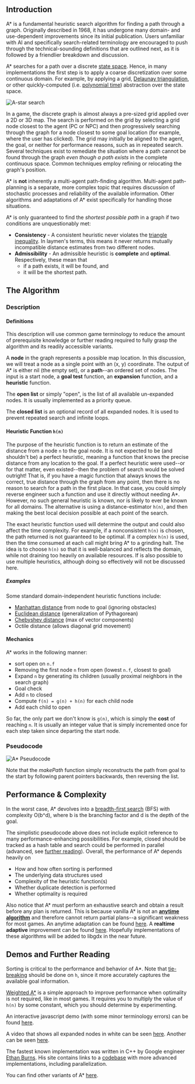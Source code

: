 ## Introduction ##
A* is a fundamental heuristic search algorithm for finding a path through a graph. Originally described in 1968, it has undergone many domain- and use-dependent improvements since its initial publication. Users unfamiliar with AI and specifically search-related terminology are encouraged to push through the technical-sounding definitions that are outlined next, as it is followed by a friendlier breakdown and discussion.

A* searches for a path over a discrete [state space](https://en.wikipedia.org/wiki/State_space). Hence, in many implementations the first step is to apply a coarse discretization over some continuous domain. For example, by applying a grid, [Delaunay triangulation](https://en.wikipedia.org/wiki/Delaunay_triangulation), or other quickly-computed (i.e. [polynomial time](http://mathworld.wolfram.com/PolynomialTime.html)) abstraction over the state space. 

![A-star search](http://www.entangledloops.com/img/a-star-search-1.png)

In a game, the discrete graph is almost always a pre-sized grid applied over a 2D or 3D map. The search is performed on the grid by selecting a grid node closest to the agent (PC or NPC) and then progressively searching through the graph for a node closest to some goal location (for example, where the user has clicked). The grid may initially be aligned to the agent, the goal, or neither for performance reasons, such as in repeated search. Several techniques exist to remediate the situation where a path cannot be found through the graph _even though a path exists_ in the complete continuous space. Common techniques employ refining or relocating the graph's position.

A* is **not** inherently a multi-agent path-finding algorithm. Multi-agent path-planning is a separate, more complex topic that requires discussion of stochastic processes and reliability of the available information. Other algorithms and adaptations of A* exist specifically for handling those situations.

A* is only guaranteed to find the _shortest possible path_ in a graph if two conditions are unquestionably met:
- **Consistency** - A consistent heuristic never violates the [triangle inequality](https://en.wikipedia.org/wiki/Triangle_inequality). In laymen's terms, this means it never returns mutually incompatible distance estimates from two different nodes.
- **Admissibility** - An admissible heuristic is **complete** and **optimal**. Respectively, these mean that
    - if a path exists, it will be found, and
    - it will be the shortest path.

## The Algorithm ##
### Description ###

#### Definitions ####
This description will use common game terminology to reduce the amount of prerequisite knowledge or further reading required to fully grasp the algorithm and its readily accessible variants.

A **node** in the graph represents a possible map location. In this discussion, we will treat a node as a single point with an (x, y) coordinate. The output of A* is either nil (the empty set), or a **path**--an ordered set of nodes. The input is a start node, a **goal test** function, an **expansion** function, and a **heuristic** function.

The **open list** or simply "open", is the list of all available un-expanded nodes. It is usually implemented as a priority queue.

The **closed list** is an optional record of all expanded nodes. It is used to prevent repeated search and infinite loops.

#### Heuristic Function `h(n)` ####
The purpose of the heuristic function is to return an estimate of the distance from a node `n` to the goal node.  It is not expected to be (and shouldn't be) a perfect heuristic, meaning a function that knows the precise distance from any location to the goal. If a perfect heuristic were used--or for that matter, even existed--then the problem of search would be solved outright! That is, if you have a magic function that always knows the correct, true distance through the graph from any point, then there is no reason to search for a path in the first place. In that case, you could simply reverse engineer such a function and use it directly without needing A*. However, no such general heuristic is known, nor is likely to ever be known for all domains. The alternative is using a distance-estimator `h(n)`, and then making the best local decision possible at each point of the search.

The exact heuristic function used will determine the output and could also affect the time complexity.
For example, if a nonconsistent `h(n)` is chosen, the path returned is not guaranteed to be optimal. If a complex `h(n)` is used, then the time consumed at each call might bring A* to a grinding halt. The idea is to choose `h(n)` so that it is well-balanced and reflects the domain, while not draining too heavily on available resources. If is also possible to use multiple heuristics, although doing so effectively will not be discussed here.

##### Examples #####

Some standard domain-independent heuristic functions include:
- [Manhattan distance](https://en.wiktionary.org/wiki/Manhattan_distance) from node to goal (ignoring obstacles)
- [Euclidean distance](https://en.wikipedia.org/wiki/Euclidean_distance) (generalization of Pythagorean)
- [Chebyshev distance](https://en.wikipedia.org/wiki/Chebyshev_distance) (max of vector components)
- Octile distance (allows diagonal grid movement)

#### Mechanics ####
A* works in the following manner:
- sort open on `n.f`
- Removing the first node `n` from open (lowest `n.f`, closest to goal)
- Expand `n` by generating its children (usually proximal neighbors in the search graph)
- Goal check
- Add `n` to closed
- Compute `f(n) = g(n) + h(n)` for each child node
- Add each child to open

So far, the only part we don't know is `g(n)`, which is simply the **cost** of reaching `n`. It is usually an integer value that is simply incremented once for each step taken since departing the start node.

### Pseudocode ###
![A* Pseudocode](http://www.entangledloops.com/img/a-star-pseudocode.png)

Note that the _makePath_ function simply reconstructs the path from goal to the start by following parent pointers backwards, then reversing the list.

## Performance & Complexity ##

In the worst case, A* devolves into a [breadth-first search](https://en.wikipedia.org/wiki/Breadth-first_search) (BFS) with complexity O(b^d), where b is the branching factor and d is the depth of the goal.

The simplistic pseudocode above does not include explicit reference to many performance-enhancing possibilities. For example, closed should be tracked as a hash table and search could be performed in parallel (advanced, see [further reading](#demos-and-further-reading)). Overall, the performance of A* depends heavily on
- How and how often sorting is performed
- The underlying data structures used
- Complexity of the heuristic function(s)
- Whether duplicate detection is performed
- Whether optimality is required

Also notice that A* must perform an exhaustive search and obtain a result before any plan is returned. This is because vanilla A* is not an **[anytime algorithm](https://en.wikipedia.org/wiki/Anytime_algorithm)** and therefore cannot return partial plans--a significant weakness for most games. An anytime adaptation can be found [here](http://papers.nips.cc/paper/2382-ara-anytime-a-with-provable-bounds-on-sub-optimality.pdf). A **realtime adaptive** improvement can be found [here](https://www.cs.cmu.edu/~motionplanning/papers/sbp_papers/integrated2/koenig_realtime_adaptive_astar_aamas06.pdf). Hopefully implementations of these algorithms will be added to libgdx in the near future.

## Demos and Further Reading ##

Sorting is critical to the performance and behavior of A*. Note that [tie-breaking](http://movingai.com/astar.html) should be done on `h`, since it more accurately captures the available goal information.

[Weighted A*](https://www.cs.cmu.edu/~motionplanning/lecture/Asearch_v8.pdf) is a simple approach to improve performance when optimality is not required, like in most games. It requires you to multiply the value of `h(n)` by some constant, which you should determine by experimenting.

An interactive javascript demo (with some minor terminology errors) can be found [here](https://qiao.github.io/PathFinding.js/visual).

A video that shows all expanded nodes in white can be seen [here](https://www.youtube.com/watch?v=19h1g22hby8). Another can be seen [here](https://www.youtube.com/watch?v=J-ilgA_XNI0).

The fastest known implementation was written in C++ by Google engineer [Ethan Burns](https://eatoasts.appspot.com). His site contains links to a [codebase](https://github.com/eaburns/search) with more advanced implementations, including parallelization.

You can find other variants of A* [here](http://theory.stanford.edu/~amitp/GameProgramming/Variations.html).